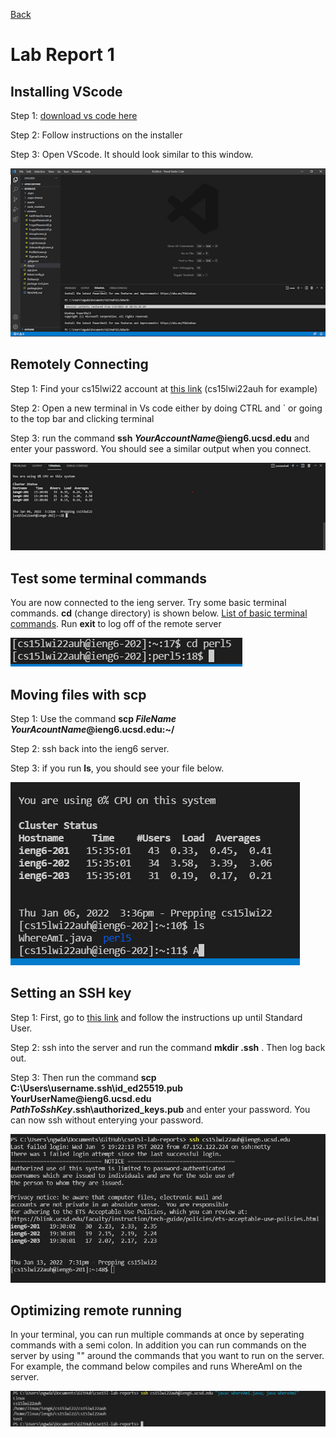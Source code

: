[Back](https://darrengn.github.io/cse15l-lab-reports/index.html)

# Lab Report 1

## Installing VScode<br>

Step 1: [download vs code here](https://code.visualstudio.com/) 

Step 2: Follow instructions on the installer 

Step 3: Open VScode. It should look similar to this window.

![Image](LabOnePics\Pic1.png)<br>

## Remotely Connecting<br>

Step 1: Find your cs15lwi22 account at [this link](https://sdacs.ucsd.edu/~icc/index.php) (cs15lwi22auh for example) 

Step 2: Open a new terminal in Vs code either by doing CTRL and ` or going to the top bar and clicking terminal

Step 3: run the command **ssh *YourAccountName*@ieng6.ucsd.edu** and enter your password. You should see a similar output when you connect.

![Image](LabOnePics\Pic2.png) <br>

## Test some terminal commands<br>

You are now connected to the ieng server. Try some basic terminal commands. **cd** (change directory) is shown below. [List of basic terminal commands](https://www.techrepublic.com/article/16-terminal-commands-every-user-should-know/). Run **exit** to log off of the remote server

![Image](LabOnePics\Pic3.png) <br>

## Moving files with scp<br>
Step 1: Use the command **scp *FileName* *YourAcountName*@ieng6.ucsd.edu:~/**

Step 2: ssh back into the ieng6 server.

Step 3: if you run **ls**, you should see your file below.

![Image](LabOnePics\Pic4.png)<br>

## Setting an SSH key <br>

Step 1: First, go to [this link](https://docs.microsoft.com/en-us/windows-server/administration/openssh/openssh_keymanagement#user-key-generation) and follow the instructions up until Standard User.

Step 2: ssh into the server and run the command **mkdir .ssh** . Then log back out.

Step 3: Then run the command **scp C:\Users\username\.ssh\id_ed25519.pub **YourUserName**@ieng6.ucsd.edu *PathToSshKey*\.ssh\authorized_keys.pub** and enter your password. You can now ssh without enterying your password.

![Image](LabOnePics\Pic5.png)

## Optimizing remote running<br>
    
In your terminal, you can run multiple commands at once by seperating commands with a semi colon. In addition you can run commands on the server by using "" around the commands that you want to run on the server. For example, the command below compiles and runs WhereAmI on the server.
    
![Image](LabOnePics\Pic6.png)